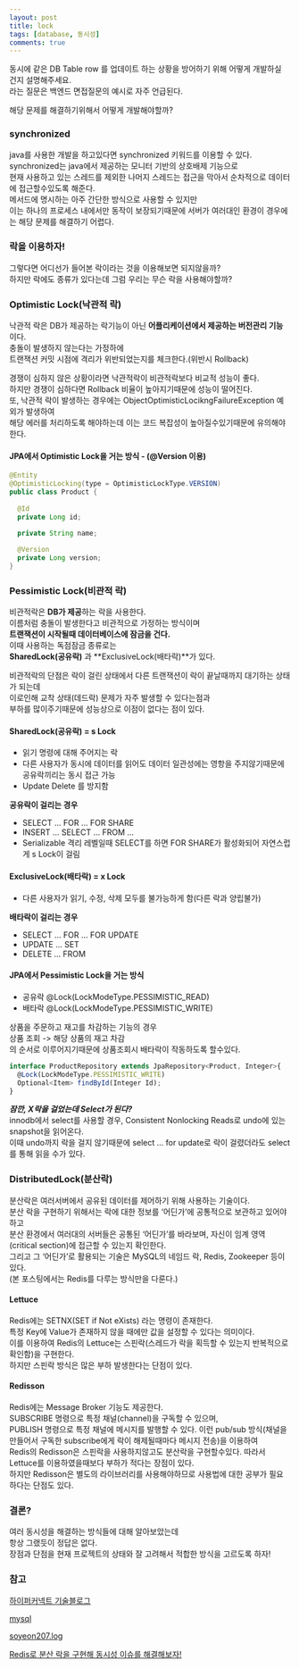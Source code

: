 ```yaml
---
layout: post
title: lock
tags: [database, 동시성]
comments: true
---
```


동시에 같은 DB Table row 를 업데이트 하는 상황을 방어하기 위해 어떻게 개발하실 건지 설명해주세요.  
라는 질문은 백엔드 면접질문의 예시로 자주 언급된다.

해당 문제를 해결하기위해서 어떻게 개발해야할까?


### synchronized
java를 사용한 개발을 하고있다면 synchronized 키워드를 이용할 수 있다.  
synchronized는 java에서 제공하는 모니터 기반의 상호배제 기능으로  
현재 사용하고 있는 스레드를 제외한 나머지 스레드는 접근을 막아서 순차적으로 데이터에 접근할수있도록 해준다.  
메서드에 명시하는 아주 간단한 방식으로 사용할 수 있지만  
이는 하나의 프로세스 내에서만 동작이 보장되기때문에 서버가 여러대인 환경이 경우에는 해당 문제를 해결하기 어렵다.


### 락을 이용하자!
그렇다면 어디선가 들어본 락이라는 것을 이용해보면 되지않을까?  
하지만 락에도 종류가 있다는데 그럼 우리는 무슨 락을 사용해야할까?


### Optimistic Lock(낙관적 락)
낙관적 락은 DB가 제공하는 락기능이 아닌 **어플리케이션에서 제공하는 버전관리 기능** 이다.  
충돌이 발생하지 않는다는 가정하에  
트랜잭션 커밋 시점에 격리가 위반되었는지를 체크한다.(위반시 Rollback)

경쟁이 심하지 않은 상황이라면 낙관적락이 비관적락보다 비교적 성능이 좋다.  
하지만 경쟁이 심하다면 Rollback 비율이 높아지기때문에 성능이 떨어진다.  
또, 낙관적 락이 발생하는 경우에는 ObjectOptimisticLocikngFailureException 예외가 발생하여  
해당 에러를 처리하도록 해야하는데 이는 코드 복잡성이 높아질수있기때문에 유의해야한다.

#### JPA에서 Optimistic Lock을 거는 방식 - (@Version 이용)
~~~java
@Entity
@OptimisticLocking(type = OptimisticLockType.VERSION)
public class Product {
  
  @Id
  private Long id;

  private String name;
  
  @Version
  private Long version;
}
~~~

### Pessimistic Lock(비관적 락)
비관적락은 **DB가 제공**하는 락을 사용한다.  
이름처럼 충돌이 발생한다고 비관적으로 가정하는 방식이며  
**트랜잭션이 시작될때 데이터베이스에 잠금을 건다.**  
이때 사용하는 독점잠금 종류로는  
**SharedLock(공유락)** 과 **ExclusiveLock(배타락)**가 있다.

비관적락의 단점은 락이 걸린 상태에서 다른 트랜잭션이 락이 끝날때까지 대기하는 상태가 되는데  
이로인해 교착 상태(데드락) 문제가 자주 발생할 수 있다는점과  
부하를 많이주기때문에 성능상으로 이점이 없다는 점이 있다.

#### SharedLock(공유락) = s Lock
- 읽기 명령에 대해 주어지는 락  
- 다른 사용자가 동시에 데이터를 읽어도 데이터 일관성에는 영항을 주지않기때문에 공유락끼리는 동시 접근 가능  
- Update Delete 를 방지함  

**공유락이 걸리는 경우**  
- SELECT ... FOR ... FOR SHARE  
- INSERT ... SELECT ... FROM ...  
- Serializable 격리 레벨일때 SELECT를 하면 FOR SHARE가 활성화되어 자연스럽게 s Lock이 걸림  

#### ExclusiveLock(배타락) = x Lock
- 다른 사용자가 읽기, 수정, 삭제 모두를 불가능하게 함(다른 락과 양립불가)  

**배타락이 걸리는 경우**  
- SELECT ... FOR ... FOR UPDATE  
- UPDATE ... SET  
- DELETE ... FROM  

#### JPA에서 Pessimistic Lock을 거는 방식
- 공유락 @Lock(LockModeType.PESSIMISTIC_READ)  
- 배타락 @Lock(LockModeType.PESSIMISTIC_WRITE)  

상품을 주문하고 재고를 차감하는 기능의 경우  
상품 조회 -> 해당 상품의 재고 차감  
의 순서로 이루어지기때문에 상품조회시 배타락이 작동하도록 할수있다.

~~~js
interface ProductRepository extends JpaRepository<Product, Integer>{
  @Lock(LockModeType.PESSIMISTIC_WRITE)
  Optional<Item> findById(Integer Id);
}
~~~


***잠깐, X락을 걸었는데 Select가 된다?***  
innodb에서 select를 사용할 경우, Consistent Nonlocking Reads로 undo에 있는 snapshot을 읽어온다.  
이때 undo까지 락을 걸지 않기때문에 select ... for update로 락이 걸렸더라도 select를 통해 읽을 수가 있다.



### DistributedLock(분산락)
분산락은 여러서버에서 공유된 데이터를 제어하기 위해 사용하는 기술이다.  
분산 락을 구현하기 위해서는 락에 대한 정보를 ‘어딘가’에 공통적으로 보관하고 있어야 하고  
분산 환경에서 여러대의 서버들은 공통된 ‘어딘가’를 바라보며, 자신이 임계 영역(critical section)에 접근할 수 있는지 확인한다.  
그리고 그 ‘어딘가’로 활용되는 기술은 MySQL의 네임드 락, Redis, Zookeeper 등이 있다.  
(본 포스팅에서는 Redis를 다루는 방식만을 다룬다.)

#### Lettuce
Redis에는 SETNX(SET if Not eXists) 라는 명령이 존재한다.  
특정 Key에 Value가 존재하지 않을 때에만 값을 설정할 수 있다는 의미이다.  
이를 이용하여 Redis의 Lettuce는 스핀락(스레드가 락을 획득할 수 있는지 반복적으로 확인함)을 구현한다.  
하지만 스핀락 방식은 많은 부하 발생한다는 단점이 있다.  

#### Redisson
Redis에는 Message Broker 기능도 제공한다.  
SUBSCRIBE 명령으로 특정 채널(channel)을 구독할 수 있으며,  
PUBLISH 명령으로 특정 채널에 메시지를 발행할 수 있다. 
이런 pub/sub 방식(채널을 만들어서 구독한 subscribe에게 락이 해제될때마다 메시지 전송)을 이용하여  
Redis의 Redisson은 스핀락을 사용하지않고도 분산락을 구현할수있다.
따라서 Lettuce를 이용하였을때보다 부하가 적다는 장점이 있다.  
하지만 Redisson은 별도의 라이브러리를 사용해야하므로 사용법에 대한 공부가 필요하다는 단점도 있다.

### 결론?
여러 동시성을 해결하는 방식들에 대해 알아보았는데  
항상 그랬듯이 정답은 없다.  
장점과 단점을 현재 프로젝트의 상태와 잘 고려해서 적합한 방식을 고르도록 하자!


### 참고
[하이퍼커넥트 기술블로그](https://hyperconnect.github.io/2019/11/15/redis-distributed-lock-1.html)

[mysql](https://dev.mysql.com/doc/refman/8.0/en/innodb-locking.html)

[soyeon207.log](https://velog.io/@soyeon207/DB-Lock-%EC%B4%9D-%EC%A0%95%EB%A6%AC-2-%EB%82%99%EA%B4%80%EC%A0%81-%EB%9D%BD%EA%B3%BC-%EB%B9%84%EA%B4%80%EC%A0%81-%EB%9D%BD-%EB%B6%84%EC%82%B0%EB%9D%BD-%EB%8D%B0%EB%93%9C%EB%9D%BD)

[Redis로 분산 락을 구현해 동시성 이슈를 해결해보자!](https://hudi.blog/distributed-lock-with-redis/)